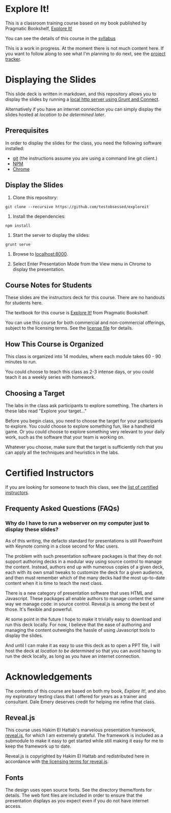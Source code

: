 Explore It!
===========

This is a classroom training course based on my book published by Pragmatic Bookshelf, [Explore It!](http://pragprog.com/book/ehxta/explore-it)

You can see the details of this course in the [syllabus](syllabus.md)

This is a work in progress.
At the moment there is not much content here.
If you want to follow along to see what I'm planning to do next, see
the [project tracker](https://www.pivotaltracker.com/s/projects/966320).

# Displaying the Slides

This slide deck is written in markdown, and this repository allows you to
display the slides by running a [local http server using Grunt and Connect](https://github.com/gruntjs/grunt-contrib-connect).

Alternatively if you have an internet connection you can simply display the slides
hosted at _location to be determined later_.

## Prerequisites

In order to display the slides for the class, you need the following software installed:

* [git](http://git-scm.com/) (the instructions assume you are using a command line git client.)
* [NPM](https://npmjs.org/)
* [Chrome](http://www.google.com/chrome)

## Display the Slides

1. Clone this repository:

  `git clone --recursive https://github.com/testobsessed/exploreit`

1. Install the dependencies:

  `npm install`

1. Start the server to display the slides:

  `grunt serve`

1. Browse to [localhost:8000](http://localhost:8000).

1. Select Enter Presentation Mode from the View menu in Chrome to display the presentation.

## Course Notes for Students

These slides are the instructors deck for this course. 
There are no handouts for students here. 

The textbook for this course is [Explore It!](http://pragprog.com/book/ehxta/explore-it)
from Pragmatic Bookshelf.

You can use this course for both commercial and non-commercial offerings, subject
to the licensing terms. 
See the [license file](LICENSE.md) for details.

## How This Course is Organized

This class is organized into 14 modules, where each 
module takes 60 - 90 minutes to run.

You could choose to teach this class as 2-3 intense days,
or you could teach it as a weekly series with homework.

## Choosing a Target

The labs in the class ask participants to explore something. 
The charters in these labs read "Explore your target..."

Before you begin class, you need to choose the target for your
participants to explore. 
You could choose to explore something fun, like a handheld 
game.
Or you could choose to explore something very relevant to your
daily work, such as the software that your team is working on.

Whatever you choose, make sure that the target is sufficiently
rich that you can apply all the techniques and heuristics in
the labs.

# Certified Instructors

If you are looking for someone to teach this class, see the [list of certified instructors](instructors.md).

## Frequenty Asked Questions (FAQs)

### Why do I have to run a webserver on my computer just to display these slides?

As of this writing, the defacto standard for presentations is still PowerPoint with Keynote
coming in a close second for Mac users.

The problem with such presentation software packages is that they do not support authoring  decks in a modular way using source
control to manage the content. 
Instead, authors end up with numerous copies of a given deck, each with its own small
tweaks to customize the deck for a given audience, and then must remember which of the
many decks had the most up-to-date content when it is time to teach the next class.

There is a new category of presentation software that uses HTML and Javascript.
These packages all enable authors to manage content
the same way we manage code: in source control. 
Reveal.js is among the best of those.
It's flexible and powerful.

At some point in the future I hope to make it trivially easy to download and run this
deck locally.
For now, I believe that the ease of authoring and managing the content outweighs the
hassle of using Javascript tools to display the slides.

And until I can make it as easy to use this deck as to open a PPT file, I will host the deck at _location to be determined_ so that you can avoid having
to run the deck locally, as long as you have an internet connection.

# Acknowledgements

The contents of this course are based on both my book, _Explore It!_, and also
my exploratory testing class that I offered for years as a trainer and consultant.
Dale Emery deserves credit for helping me refine that class.

## Reveal.js

This course uses Hakim El Hattab's marvelous presentation framework, [reveal.js](https://github.com/hakimel/reveal.js/), for which I am extremely grateful. The framework is included as a submodule to make it easy to get started while still making it easy for me to keep the framework up to date.

Reveal.js is copyrighted by
Hakim El Hattab and redistributed here in accordance with [the licensing terms for reveal.js](https://github.com/hakimel/reveal.js/blob/master/LICENSE).

## Fonts

The design uses open source fonts. See the directory theme/fonts for details.
The web font files are included in order to ensure that the presentation displays as you expect even if you do not have internet access.